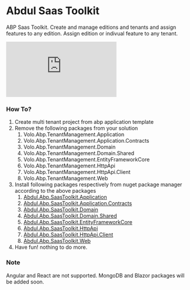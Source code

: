 # Abdul Saas Toolkit
ABP Saas Toolkit. Create and manage editions and tenants and assign features to any edition. Assign edition or indivual feature to any tenant.

[![NuGet](https://img.shields.io/nuget/v/Abdul.Abp.SaasToolkit.Application)](https://www.nuget.org/packages?q=Abdul.Abp.SaasToolkit)

### How To?

1. Create multi tenant project from abp application template
2. Remove the following packages from your solution
   1. Volo.Abp.TenantManagement.Application
   2. Volo.Abp.TenantManagement.Application.Contracts
   3. Volo.Abp.TenantManagement.Domain
   4. Volo.Abp.TenantManagement.Domain.Shared
   5. Volo.Abp.TenantManagement.EntityFrameworkCore
   6. Volo.Abp.TenantManagement.HttpApi
   7. Volo.Abp.TenantManagement.HttpApi.Client
   8. Volo.Abp.TenantManagement.Web
3. Install following packages respectively from nuget package manager according to the above packages
   1. [Abdul.Abp.SaasToolkit.Application](https://www.nuget.org/packages/Abdul.Abp.SaasToolkit.Application/)
   2. [Abdul.Abp.SaasToolkit.Application.Contracts](https://www.nuget.org/packages/Abdul.Abp.SaasToolkit.Application.Contracts/)
   3. [Abdul.Abp.SaasToolkit.Domain](https://www.nuget.org/packages/Abdul.Abp.SaasToolkit.Domain/)
   4. [Abdul.Abp.SaasToolkit.Domain.Shared](https://www.nuget.org/packages/Abdul.Abp.SaasToolkit.Domain.Shared/)
   5. [Abdul.Abp.SaasToolkit.EntityFrameworkCore](https://www.nuget.org/packages/Abdul.Abp.SaasToolkit.EntityFrameworkCore/)
   6. [Abdul.Abp.SaasToolkit.HttpApi](https://www.nuget.org/packages/Abdul.Abp.SaasToolkit.HttpApi/)
   7. [Abdul.Abp.SaasToolkit.HttpApi.Client](https://www.nuget.org/packages/Abdul.Abp.SaasToolkit.HttpApi.Client/)
   8. [Abdul.Abp.SaasToolkit.Web](https://www.nuget.org/packages/Abdul.Abp.SaasToolkit.Web/)
4. Have fun! nothing to do more.

### Note

Angular and React are not supported.  MongoDB and Blazor packages will be added soon.

